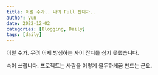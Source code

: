 ```yaml
---
title: 이럴 수가.. 나의 Full 잔디가..
author: yun
date: 2022-12-02
categories: [Blogging, Daily]
tags: [daily]
---
```


이럴 수가. 무려 어제 방심하는 사이 잔디를 심지 못했습니다.

속이 쓰립니다. 프로젝트는 사람을 이렇게 몰두하게끔 만드는 군요.
